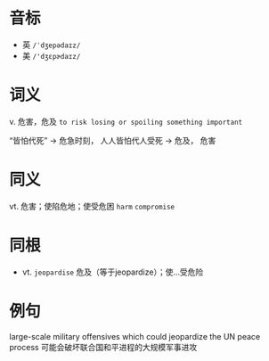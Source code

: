 # 音标

- 英 `/ˈdʒepədaɪz/`
- 美 `/'dʒɛpɚdaɪz/`

# 词义

v. 危害，危及
`to risk losing or spoiling something important`



“皆怕代死” → 危急时刻， 人人皆怕代人受死 → 危及， 危害

# 同义

vt. 危害；使陷危地；使受危困
`harm` `compromise`

# 同根

- vt. `jeopardise` 危及（等于jeopardize）；使…受危险

# 例句

large-scale military offensives which could jeopardize the UN peace process
可能会破坏联合国和平进程的大规模军事进攻


